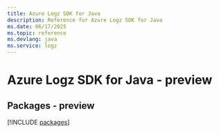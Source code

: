 ```yaml
---
title: Azure Logz SDK for Java
description: Reference for Azure Logz SDK for Java
ms.date: 06/17/2025
ms.topic: reference
ms.devlang: java
ms.service: logz
---
```

# Azure Logz SDK for Java - preview
## Packages - preview
[!INCLUDE [packages](logz-index.md)]